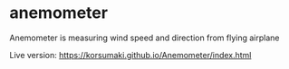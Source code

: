 # anemometer
Anemometer is measuring wind speed and direction from flying airplane

Live version:
https://korsumaki.github.io/Anemometer/index.html
